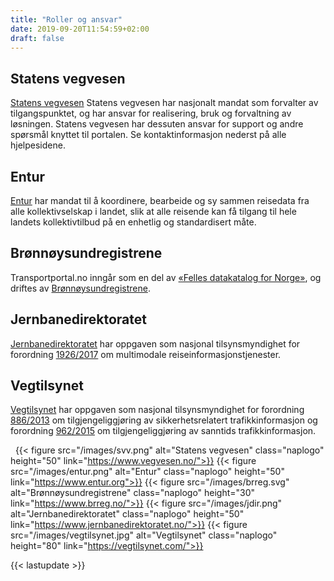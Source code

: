 ```yaml
---
title: "Roller og ansvar"
date: 2019-09-20T11:54:59+02:00
draft: false
---
```



## Statens vegvesen
[Statens vegvesen](https://www.vegvesen.no/) Statens vegvesen har nasjonalt mandat som forvalter av tilgangspunktet, og har ansvar for realisering, bruk og forvaltning av løsningen. Statens vegvesen har dessuten ansvar for support og andre spørsmål knyttet til portalen. Se kontaktinformasjon nederst på alle hjelpesidene.

## Entur
[Entur](https://www.entur.org/) har mandat til å koordinere, bearbeide og sy sammen reisedata fra alle kollektivselskap i landet, slik at alle reisende kan få tilgang til hele landets kollektivtilbud på en enhetlig og standardisert måte.

## Brønnøysundregistrene
 Transportportal.no inngår som en del av [«Felles datakatalog for Norge»](https://fellesdatakatalog.brreg.no/), og driftes av [Brønnøysundregistrene](https://www.brreg.no/).

## Jernbanedirektoratet
[Jernbanedirektoratet](https://www.jernbanedirektoratet.no/) har oppgaven som nasjonal tilsynsmyndighet for forordning [1926/2017](https://europalov.no/rettsakt/rammeverk-for-iverksetting-av-intelligente-transportsystemer-innen-veitransport-utfyllende/id-10179) om multimodale reiseinformasjonstjenester.

## Vegtilsynet
[Vegtilsynet](https://vegtilsynet.com/) har oppgaven som nasjonal tilsynsmyndighet for forordning [886/2013](https://lovdata.no/dokument/SF/forskrift/2015-12-16-1692) om tilgjengeliggjøring av sikkerhetsrelatert trafikkinformasjon og forordning [962/2015](https://lovdata.no/dokument/SF/forskrift/2016-12-15-1600) om tilgjengeliggjøring av sanntids trafikkinformasjon.


 
{{< figure src="/images/svv.png" alt="Statens vegvesen"
    class="naplogo" height="50" link="https://www.vegvesen.no/">}}
{{< figure src="/images/entur.png" alt="Entur"
    class="naplogo" height="50" link="https://www.entur.org">}}
{{< figure src="/images/brreg.svg" alt="Brønnøysundregistrene"
    class="naplogo" height="30" link="https://www.brreg.no/">}}
{{< figure src="/images/jdir.png" alt="Jernbanedirektoratet"
        class="naplogo" height="50" link="https://www.jernbanedirektoratet.no/">}}
{{< figure src="/images/vegtilsynet.jpg" alt="Vegtilsynet"
        class="naplogo" height="80" link="https://vegtilsynet.com/">}}

{{< lastupdate >}}
